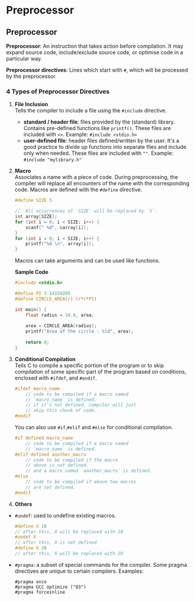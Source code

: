 # Preprocessor

## Preprocessor

**Preprocessor**: An instruction that takes action before compilation. It may expand source code, include/exclude source code, or optimise code in a particular way.

**Preprocessor directives**: Lines which start with `#`, which will be processed by the preprocessor.

### 4 Types of Preprocessor Directives

1. **File Inclusion**\
   Tells the compiler to include a file using the `#include` directive.
   * **standard / header file**: files provided by the (standard) library. Contains pre-defined functions like `printf()`. These files are included with `<>`. Example: `#include <stdio.h>`
   * **user-defined file**: header files defined/written by the user. It's a good practice to divide up functions into separate files and include only when needed. These files are included with `""`. Example: `#include "mylibrary.h"`
2.  **Macro**\
    Associates a name with a piece of code. During preprocessing, the compiler will replace all encounters of the name with the corresponding code. Macros are defined with the `#define` directive.

    ```c
    #define SIZE 5

    //  All occurrences of `SIZE` will be replaced by `5`.
    int array[SIZE];
    for (int i = 0; i < SIZE; i++) {
    	scanf(" %d", &array[i]);
    }
    for (int i = 0; i < SIZE; i++) { 
        printf("%d \n", array[i]); 
    }
    ```

    Macros can take arguments and can be used like functions.

    **Sample Code**

    ```c
    #include <stdio.h>

    #define PI 3.14159265
    #define CIRCLE_AREA(r) (r*r*PI)

    int main() {
        float radius = 10.0, area;
        
        area = CIRCLE_AREA(radius);
        printf("Area of the circle : %ld", area);
        
        return 0;
    }
    ```
3.  **Conditional Compilation**\
    Tells C to compile a specific portion of the program or to skip compilation of some specific part of the program based on conditions, enclosed with `#ifdef`, and `#endif`.

    ```c
    #ifdef macro_name
        // code to be compiled if a macro named
        // `macro_name` is defined.
        // if it's not defined, compiler will just 
        // skip this chunk of code.
    #endif
    ```

    You can also use `#if`,`#elif` and `#else` for conditional compilation.

    ```c
    #if defined macro_name
        // code to be compiled if a macro named
        // `macro_name` is defined.
    #elif defined another_macro
        // code to be compiled if the macro 
        // above is not defined.
        // and a macro named `another_macro` is defined.
    #else
        // code to be compiled if above two macros
        // are not defined.
    #endif
    ```
4. **Others**

*   `#undef`: used to undefine existing macros.

    ```c
    #define X 10
    // after this, X will be replaced with 10
    #undef X
    // after this, X is not defined
    #define X 20
    // after this, X will be replaced with 20
    ```
*   `#pragma`: a subset of special commands for the compiler. Some pragma directives are unique to certain compilers. Examples:

    ```
    #pragma once
    #pragma GCC optimize ("O3")
    #pragma forceinline
    ```
